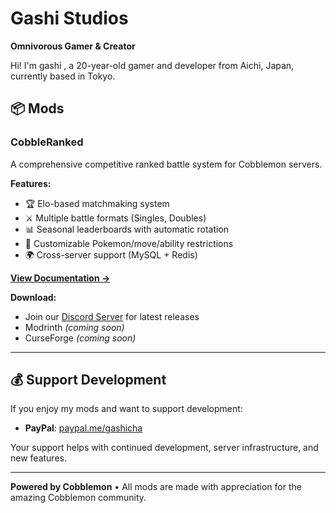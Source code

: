# Gashi Studios

**Omnivorous Gamer & Creator**

Hi! I'm gashi , a 20-year-old gamer and developer from Aichi, Japan, currently based in Tokyo.


## 📦 Mods

### CobbleRanked

A comprehensive competitive ranked battle system for Cobblemon servers.

**Features:**
- 🏆 Elo-based matchmaking system
- ⚔️ Multiple battle formats (Singles, Doubles)
- 📊 Seasonal leaderboards with automatic rotation
- 🚫 Customizable Pokemon/move/ability restrictions
- 🌍 Cross-server support (MySQL + Redis)

**[View Documentation →](cobbleranked/)**

**Download:**
- Join our [Discord Server](https://discord.gg/VVVvBTqqyP) for latest releases
- Modrinth _(coming soon)_
- CurseForge _(coming soon)_

---

## 💰 Support Development

If you enjoy my mods and want to support development:

- **PayPal**: [paypal.me/gashicha](https://paypal.me/gashicha)

Your support helps with continued development, server infrastructure, and new features.

---

**Powered by Cobblemon** • All mods are made with appreciation for the amazing Cobblemon community.
